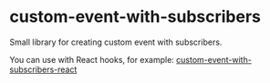 # custom-event-with-subscribers

Small library for creating custom event with subscribers.

You can use with React hooks, for example: [custom-event-with-subscribers-react](https://www.npmjs.com/package/custom-event-with-subscribers-react)
